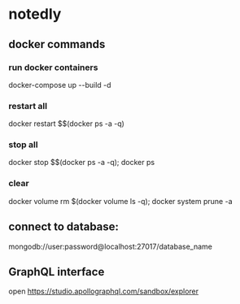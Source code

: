# notedly

## docker commands
### run docker containers
docker-compose up --build -d

### restart all
docker restart $$(docker ps -a -q)

### stop all
docker stop $$(docker ps -a -q); docker ps

### clear
docker volume rm $(docker volume ls -q); docker system prune -a

## connect to database:
mongodb://user:password@localhost:27017/database_name

## GraphQL interface
open https://studio.apollographql.com/sandbox/explorer
